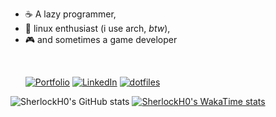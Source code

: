 - ☕ A lazy programmer,
- 🐧 linux enthusiast (i use arch, _btw_),
- 🎮 and sometimes a game developer

<br>

&nbsp;&nbsp;&nbsp;&nbsp;&nbsp;
[![Portfolio](https://img.shields.io/badge/portfolio-darkgreen?style=for-the-badge)](https://daniildavtian.vercel.app/) 
[![LinkedIn](https://img.shields.io/badge/linkedin-%230077B5.svg?style=for-the-badge&logo=linkedin&logoColor=white)](https://www.linkedin.com/in/daniil-davtian/)
[![dotfiles](https://img.shields.io/badge/.dotfiles-black?style=for-the-badge)](https://github.com/SherlockH0/.dotfiles)

![SherlockH0's GitHub stats](https://github-readme-stats.vercel.app/api?username=SherlockH0&show_icons=true&theme=transparent&hide_border=true&hide_title=true)
[![SherlockH0's WakaTime stats](https://github-readme-stats.vercel.app/api/wakatime?username=@SherlockH0)](https://github.com/anuraghazra/github-readme-stats)

